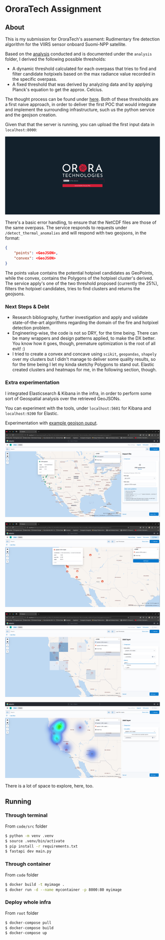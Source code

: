 # OroraTech Assignment

## About

This is my submission for OroraTech's assement: Rudimentary fire detection algorithm for the VIIRS sensor onboard Suomi-NPP satellite.

Based on the [analysis](./analysis/assignment.md) conducted and is documented under the `analysis` folder, I derived the following possible thresholds:

- A dynamic threshold calculated for each overpass that tries to find and filter candidate hotpixels based on the max radiance value recorded in the specific overpass.
- A fixed threshold that was derived by analyzing data and by applying Planck's equation to get the approx. Celcius.

The thought process can be found under [here](./analysis/thermal-anomalies-detection.md). Both of these thresholds are a first naive approach, in order to deliver the first POC that would integrate and implement the surrounding infrastructure, such us the python service and the geojson creation.

Given that that the server is running, you can upload the first input data in `localhost:8000`:

![Homepage screenshot](./img/assement_screenshot.png)

There's a basic error handling, to ensure that the NetCDF files are those of the same overpass. The service responds to requests under `/detect_thermal_anomalies` and will respond with two geojsons, in the format:

```json
{
    "points": <GeoJSON>,
    "convex": <GeoJSON>
}
```

The points value contains the potential hotpixel candidates as GeoPoints, while the convex, contains the Polygons of the hotpixel cluster's derived. The service apply's one of the two threshold proposed (currently the 25%), filters the hotpixel candidates, tries to find clusters and returns the geojsons.

### Next Steps & Debt

- Research bibliography, further investigation and apply and validate state-of-the-art algorithms regarding the domain of the fire and hotpixel detection problem.
- Engineering-wise, the code is not so DRY, for the time being. There can be many wrappers and design patterns applied, to make the DX better. You know how it goes, though, premature optimization is the root of all evit! :)
- I tried to create a convex and concave using `scikit`, `geopandas`, `shapely` over my clusters but I didn't manage to deliver some quality results, so for the time being I let my kinda sketchy Polygons to stand out. Elastic created clusters and heatmaps for me, in the following section, though.

### Extra experimentation

I integrated Elasticsearch & Kibana in the infra, in order to perform some sort of Geospatial analysis over the retrieved GeoJSONs.

You can experiment with the tools, under `localhost:5601` for Kibana and `localhost:9200` for Elastic.

Experimentation with [example geojson ouput](./2100-geojson.json).

![Kibana-Import](./img/kibana-maps.png)

![Kibana-Indexed](./img/kibana-geojson-indexed.png)

![Kibana-Clusters](./img/clusters-kibana.png)

![Kibana-Heatmap](./img/kibana-heatmap.png)

There is a lot of space to explore, here, too.

## Running

### Through terminal

From `code/src` folder

```sh
$ python -m venv .venv
$ source .venv/bin/activate
$ pip install -r requirements.txt
$ fastapi dev main.py
```

### Through container

From `code` folder

```sh
$ docker build -t myimage .
$ docker run -d --name mycontainer -p 8000:80 myimage
```

### Deploy whole infra

From `root` folder

```sh
$ docker-compose pull
$ docker-compose build
$ docker-compose up
```
